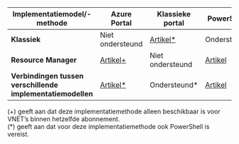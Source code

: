 | **Implementatiemodel/-methode** | **Azure Portal** | **Klassieke portal** | **PowerShell** |
| --- | --- | --- | --- |
| **Klassiek** |Niet ondersteund |[Artikel*](../articles/vpn-gateway/virtual-networks-configure-vnet-to-vnet-connection.md) |Ondersteund |
| **Resource Manager** |[Artikel+](../articles/vpn-gateway/vpn-gateway-howto-vnet-vnet-resource-manager-portal.md) |Niet ondersteund |[Artikel](../articles/vpn-gateway/vpn-gateway-vnet-vnet-rm-ps.md) |
| **Verbindingen tussen verschillende implementatiemodellen** |[Artikel*](../articles/vpn-gateway/vpn-gateway-connect-different-deployment-models-portal.md) |Ondersteund* |[Artikel](../articles/vpn-gateway/vpn-gateway-connect-different-deployment-models-powershell.md) |

(+) geeft aan dat deze implementatiemethode alleen beschikbaar is voor VNET’s binnen hetzelfde abonnement.<br>
(*) geeft aan dat voor deze implementatiemethode ook PowerShell is vereist.

